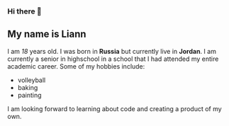 ### Hi there 👋 
## My name is Liann 
I am _18_ years old. I was born in __Russia__ but currently live in __Jordan__. I am currently a senior in highschool in a school that I had attended my entire academic career. Some of my hobbies include:
+ volleyball
+ baking
+ painting

I am looking forward to learning about code and creating a product of my own.  
<!--
**liannkhaleel/liannkhaleel** is a ✨ _special_ ✨ repository because its `README.md` (this file) appears on your GitHub profile.

Here are some ideas to get you started:

- 🔭 I’m currently working on ...
- 🌱 I’m currently learning ...
- 👯 I’m looking to collaborate on ...
- 🤔 I’m looking for help with ...
- 💬 Ask me about ...
- 📫 How to reach me: ...
- 😄 Pronouns: ...
- ⚡ Fun fact: ...
-->

